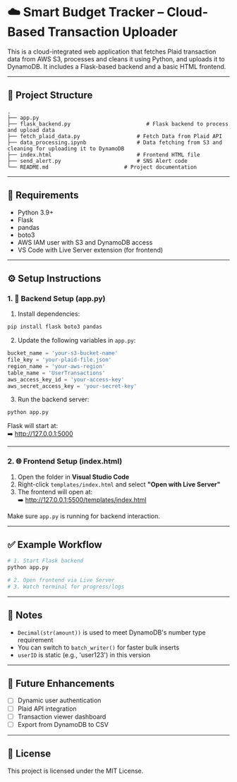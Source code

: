 # ☁️ Smart Budget Tracker – Cloud-Based Transaction Uploader

This is a cloud-integrated web application that fetches Plaid transaction data from AWS S3, processes and cleans it using Python, and uploads it to DynamoDB. It includes a Flask-based backend and a basic HTML frontend.

---

## 📁 Project Structure

```
.
├── app.py
├── flask_backend.py                        # Flask backend to process and upload data
├── fetch_plaid_data.py                  # Fetch Data from Plaid API
├── data_processing.ipynb                # Data fetching from S3 and cleaning for uploading it to DynamoDB
├── index.html                           # Frontend HTML file
├── send_alert.py                        # SNS Alert code
└── README.md                        # Project documentation
```

---

## 🧰 Requirements

- Python 3.9+
- Flask
- pandas
- boto3
- AWS IAM user with S3 and DynamoDB access
- VS Code with Live Server extension (for frontend)

---

## ⚙️ Setup Instructions

### 1. 🐍 Backend Setup (app.py)

1. Install dependencies:

```bash
pip install flask boto3 pandas
```

2. Update the following variables in `app.py`:

```python
bucket_name = 'your-s3-bucket-name'
file_key = 'your-plaid-file.json'
region_name = 'your-aws-region'
table_name = 'UserTransactions'
aws_access_key_id = 'your-access-key'
aws_secret_access_key = 'your-secret-key'
```

3. Run the backend server:

```bash
python app.py
```

Flask will start at:  
➡️ http://127.0.0.1:5000

---

### 2. 🌐 Frontend Setup (index.html)

1. Open the folder in **Visual Studio Code**
2. Right-click `templates/index.html` and select **"Open with Live Server"**
3. The frontend will open at:  
➡️ http://127.0.0.1:5500/templates/index.html

Make sure `app.py` is running for backend interaction.

---

## ✅ Example Workflow

```bash
# 1. Start Flask backend
python app.py

# 2. Open frontend via Live Server
# 3. Watch terminal for progress/logs
```

---

## 📌 Notes

- `Decimal(str(amount))` is used to meet DynamoDB's number type requirement
- You can switch to `batch_writer()` for faster bulk inserts
- `userID` is static (e.g., 'user123') in this version

---

## 🚀 Future Enhancements

- [ ] Dynamic user authentication
- [ ] Plaid API integration
- [ ] Transaction viewer dashboard
- [ ] Export from DynamoDB to CSV

---

## 📜 License

This project is licensed under the MIT License.
